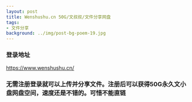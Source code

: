 ```yaml
---
layout: post
title: Wenshushu.cn 50G/文叔叔/文件分享网盘
tags:
- 文件分享
background: ../img/post-bg-poem-19.jpg
---
```



### 登录地址<br>
https://www.wenshushu.cn/

### 无需注册登录就可以上传并分享文件。注册后可以获得50G永久文小盘网盘空间，速度还是不错的。可惜不能直链<br>